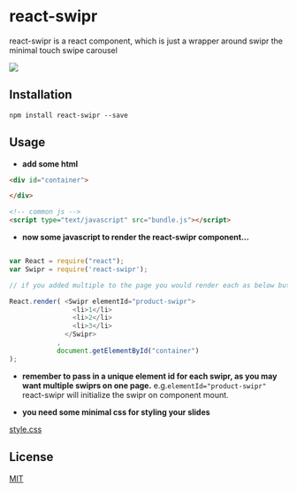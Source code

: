 # react-swipr

react-swipr is a react component, which is just a wrapper around swipr the minimal touch swipe carousel

![](http://img1.wikia.nocookie.net/__cb20130426021828/villains/images/thumb/7/78/Swiper.jpg/500px-Swiper.jpg)

## Installation

`npm install react-swipr --save`

## Usage

- <b>add some html</b>

```html
<div id="container">

</div>

<!-- common js -->
<script type="text/javascript" src="bundle.js"></script>
```

- <b>now some javascript to render the react-swipr component...</b>

```javascript

var React = require("react");
var Swipr = require('react-swipr');

// if you added multiple to the page you would render each as below but with different ids.

React.render( <Swipr elementId="product-swipr">
                <li>1</li>
                <li>2</li>
                <li>3</li>
              </Swipr>
            ,
            document.getElementById("container")
);

```

- <b>remember to pass in a unique element id for each swipr, as you may want multiple swiprs on one page.</b>
e.g.`elementId="product-swipr"` 
react-swipr will initialize the swipr on component mount.

- <b>you need some minimal css for styling your slides</b>

[style.css](https://raw.githubusercontent.com/isekivacenz/react-swipr/master/example/styles.css)


## License

[MIT](http://opensource.org/licenses/MIT)
